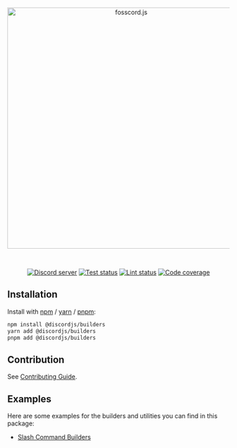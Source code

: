 <div align="center">
	<br />
	<p>
		<a href="https://fosscord.js.org"><img src="https://fosscord.js.org/static/logo.svg" width="546" alt="fosscord.js" /></a>
	</p>
	<br />
		<p>
		<a href="https://discord.gg/djs"><img src="https://img.shields.io/discord/222078108977594368?color=5865F2&logo=discord&logoColor=white" alt="Discord server" /></a>
		<a href="https://github.com/discordjs/builders/actions"><img src="https://github.com/discordjs/builders/workflows/Tests/badge.svg" alt="Test status" /></a>
		<a href="https://github.com/discordjs/builders/actions"><img src="https://github.com/discordjs/builders/workflows/Lint/badge.svg" alt="Lint status" /></a>
		<a href="https://codecov.io/gh/discordjs/builders"><img src="https://codecov.io/gh/discordjs/builders/branch/main/graph/badge.svg" alt="Code coverage" /></a>
	</p>
</div>

## Installation

Install with [npm](https://www.npmjs.com/) / [yarn](https://yarnpkg.com) / [pnpm](https://pnpm.js.org/):

```sh
npm install @discordjs/builders
yarn add @discordjs/builders
pnpm add @discordjs/builders
```

## Contribution

See [Contributing Guide](https://github.com/discordjs/builders/blob/main/.github/CONTRIBUTING.md).

## Examples

Here are some examples for the builders and utilities you can find in this package:

- [Slash Command Builders](./docs/examples/Slash%20Command%20Builders.md)
